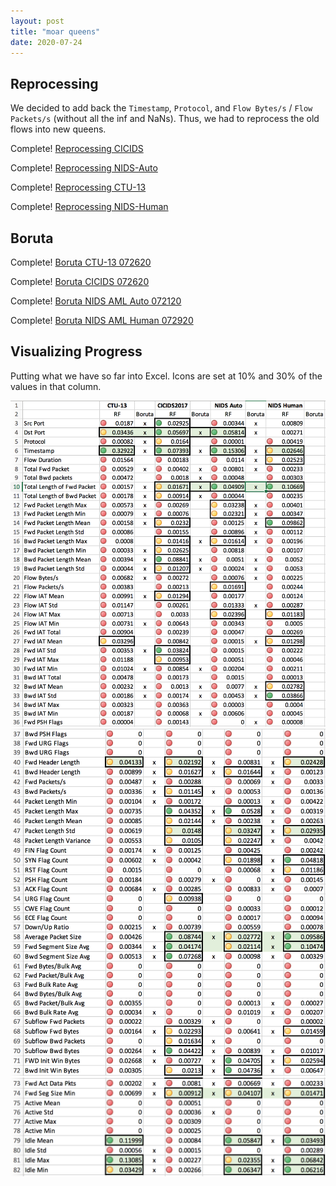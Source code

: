 ```yaml
---
layout: post
title: "moar queens"
date: 2020-07-24
---
```

## Reprocessing
We decided to add back the `Timestamp`, `Protocol`, and `Flow Bytes/s` / `Flow Packets/s` (without all the inf and NaNs). Thus, we had to reprocess the old flows into new queens.

Complete! [Reprocessing CICIDS](/assets/CICIDS-reprocess-072620.html)

Complete! [Reprocessing NIDS-Auto](/assets/NIDS-AML-Auto-reprocess-072620.html)

Complete! [Reprocessing CTU-13](/assets/CTU-13-reprocess-072620.html)

Complete! [Reprocessing NIDS-Human](/assets/NIDS-AML-Human-reprocess-072620.html)



## Boruta
Complete! [Boruta CTU-13 072620](/assets/Boruta-CTU-13-072620.html)

Complete! [Boruta CICIDS 072620](/assets/Boruta-CICIDS-072620.html)

Complete! [Boruta NIDS AML Auto 072120](/assets/Boruta-NIDS-AML-Auto-072120.html)

Complete! [Boruta NIDS AML Human 072920](/assets/Boruta-NIDS-AML-Human-072920.html)

## Visualizing Progress
Putting what we have so far into Excel. Icons are set at 10% and 30% of the values
in that column.

<img src="/assets/nids-aml-table-1.png" width="600">
<img src="/assets/nids-aml-table-3.png" width="600">
<img src="/assets/nids-aml-table-2.png" width="600">
